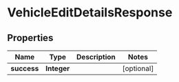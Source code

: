 

# VehicleEditDetailsResponse


## Properties

| Name | Type | Description | Notes |
|------------ | ------------- | ------------- | -------------|
|**success** | **Integer** |  |  [optional] |



